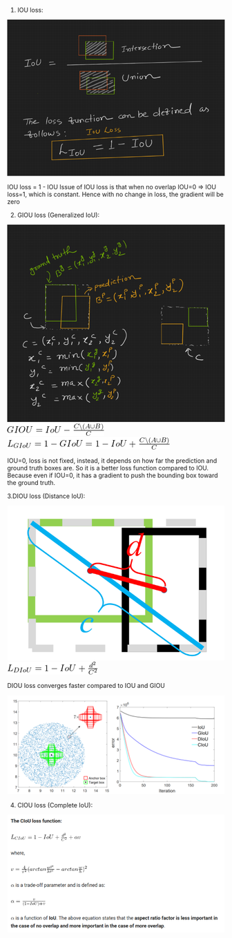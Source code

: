 1. IOU loss:

![Alt text](image.png)

IOU loss = 1 - IOU
Issue of IOU loss is that when no overlap IOU=0 => IOU loss=1, which is constant.
Hence with no change in loss, the gradient will be zero  

2. GIOU loss (Generalized IoU):

![Alt text](image-2.png)
![Alt text](image-1.png)
![Alt text](image-3.png)

IOU=0, loss is not fixed, instead, it depends on how far the prediction and ground truth boxes are. So it is a better loss function compared to IOU.
Because even if IOU=0, it has a gradient to push the bounding box toward the ground truth.

3.DIOU loss (Distance IoU):

![Alt text](image-4.png)
![Alt text](image-5.png)

DIOU loss converges faster compared to IOU and GIOU

![Alt text](image-6.png)

4. CIOU loss (Complete IoU):

![Alt text](image-7.png)